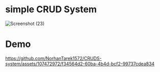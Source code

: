 
# simple CRUD System 

![Screenshot (23)](https://github.com/NorhanTarek1572/CRUDS-system/assets/107472972/9e8695c3-458c-4c5a-a563-f10d43358e55)


# Demo 

https://github.com/NorhanTarek1572/CRUDS-system/assets/107472972/f34564d2-60ba-4b4d-bcf2-99737cdea834

